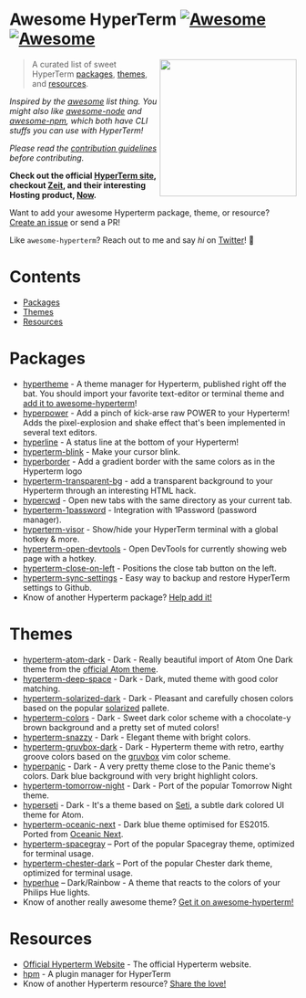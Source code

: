 # Awesome HyperTerm [![Awesome](https://cdn.rawgit.com/sindresorhus/awesome/d7305f38d29fed78fa85652e3a63e154dd8e8829/media/badge.svg)](https://github.com/sindresorhus/awesome) [![Awesome](https://img.shields.io/travis/bnb/awesome-hyperterm.svg)](https://travis-ci.org/bnb/awesome-hyperterm)

[<img src="https://cdn.rawgit.com/bnb/awesome-hyperterm/master/Hyperterm-Mark-Large.png" align="right" width="240">](https://hyperterm.org)

> A curated list of sweet HyperTerm [packages](#packages), [themes](#themes), and [resources](#resources).

*Inspired by the [awesome](https://github.com/sindresorhus/awesome) list thing. You might also like [awesome-node](https://github.com/sindresorhus/awesome-nodejs) and [awesome-npm](https://github.com/sindresorhus/awesome-npm), which both have CLI stuffs you can use with HyperTerm!*

*Please read the [contribution guidelines](CONTRIBUTING.md) before contributing.*

**Check out the official [HyperTerm site](https://hyperterm.org), checkout [Zeit](https://zeit.co), and their interesting Hosting product, [Now](https://zeit.co/now).**

Want to add your awesome Hyperterm package, theme, or resource? [Create an issue](https://github.com/bnb/awesome-hyperterm/issues/new) or send a PR!

Like `awesome-hyperterm`? Reach out to me and say *hi* on [Twitter](https://twitter.com/bitandbang)! 👋

<!-- AWESOME ITEM TEMPLATE --

* [Hyperterm Awesome Name](hyperterm.awesome.link) - Kick-arse description of why the Package, Theme, or resource is AWESOME!

-- /AWESOME ITEM TEMPLATE -->

# Contents

- [Packages](#packages)
- [Themes](#themes)
- [Resources](#resources)

# Packages
* [hypertheme](https://www.npmjs.com/package/hypertheme) - A theme manager for Hyperterm, published right off the bat. You should import your favorite text-editor or terminal theme and [add it to awesome-hyperterm](https://github.com/bnb/awesome-hyperterm/issues/new)!
* [hyperpower](https://www.npmjs.com/package/hyperpower) - Add a pinch of kick-arse raw POWER to your Hyperterm! Adds the pixel-explosion and shake effect that's been implemented in several text editors.
* [hyperline](https://www.npmjs.com/package/hyperline) - A status line at the bottom of your Hyperterm!
* [hyperterm-blink](https://www.npmjs.com/package/hyperterm-blink) - Make your cursor blink.
* [hyperborder](https://github.com/webmatze/hyperborder) - Add a gradient border with the same colors as in the Hyperterm logo
* [hyperterm-transparent-bg](https://www.npmjs.com/package/hyperterm-transparent-bg) - add a transparent background to your Hyperterm through an interesting HTML hack.
* [hypercwd](https://www.npmjs.com/package/hypercwd) - Open new tabs with the same directory as your current tab.
* [hyperterm-1password](https://www.npmjs.com/package/hyperterm-1password) - Integration with 1Password (password manager).
* [hyperterm-visor](https://github.com/CWSpear/hyperterm-visor) - Show/hide your HyperTerm terminal with a global hotkey & more.
* [hyperterm-open-devtools](https://www.npmjs.com/package/hyperterm-open-devtools) - Open DevTools for currently showing web page with a hotkey.
* [hyperterm-close-on-left](https://www.npmjs.com/package/hyperterm-close-on-left) - Positions the close tab button on the left.
* [hyperterm-sync-settings](https://www.npmjs.com/package/hyperterm-sync-settings) - Easy way to backup and restore HyperTerm settings to Github.
* Know of another Hyperterm package? [Help add it!](https://github.com/bnb/awesome-hyperterm/issues/new)

# Themes
* [hyperterm-atom-dark](https://www.npmjs.com/package/hyperterm-atom-dark) - Dark - Really beautiful import of Atom One Dark theme from the [official Atom theme](https://github.com/atom/one-dark-syntax).
* [hyperterm-deep-space](https://www.npmjs.com/package/hyperterm-deep-space) - Dark - Dark, muted theme with good color matching.
* [hyperterm-solarized-dark](https://www.npmjs.com/package/hyperterm-solarized-dark) - Dark - Pleasant and carefully chosen colors based on the popular [solarized](http://ethanschoonover.com/solarized) pallete.
* [hyperterm-colors](https://www.npmjs.com/package/hyperterm-colors) - Dark - Sweet dark color scheme with a chocolate-y brown background and a pretty set of muted colors!
* [hyperterm-snazzy](https://www.npmjs.com/package/hyperterm-snazzy) - Dark - Elegant theme with bright colors.
* [hyperterm-gruvbox-dark](https://www.npmjs.com/package/hyperterm-gruvbox-dark) - Dark - Hyperterm theme with retro, earthy groove colors based on the [gruvbox](https://github.com/morhetz/gruvbox) vim color scheme.
* [hyperpanic](https://www.npmjs.com/package/hyperpanic) - Dark - A very pretty theme close to the Panic theme's colors. Dark blue background with very bright highlight colors.
* [hyperterm-tomorrow-night](https://www.npmjs.com/package/hyperterm-tomorrow-night) - Dark - Port of the popular Tomorrow Night theme.
* [hyperseti](https://www.npmjs.com/package/hyperseti) - Dark - It's a theme based on [Seti](https://github.com/jesseweed/seti-ui), a subtle dark colored UI theme for Atom.
* [hyperterm-oceanic-next](https://github.com/kasperlewau/hyperterm-oceanic-next) - Dark blue theme optimised for ES2015. Ported from [Oceanic Next](https://github.com/voronianski/oceanic-next-color-scheme).
* [hyperterm-spacegray](https://www.npmjs.com/package/hyperterm-spacegray) – Port of the popular Spacegray theme, optimized for terminal usage.
* [hyperterm-chester-dark](https://www.npmjs.com/package/hyperterm-chester-dark) – Port of the popular Chester dark theme, optimized for terminal usage.
* [hyperhue](https://www.npmjs.com/package/hyperhue) – Dark/Rainbow - A theme that reacts to the colors of your Philips Hue lights.
* Know of another really awesome theme? [Get it on awesome-hyperterm!](https://github.com/bnb/awesome-hyperterm/issues/new)

# Resources
* [Official Hyperterm Website](https://hyperterm.org/) - The official Hyperterm website.
* [hpm](https://github.com/matheuss/hpm) - A plugin manager for HyperTerm
* Know of another Hyperterm resource? [Share the love!](https://github.com/bnb/awesome-hyperterm/issues/new)
